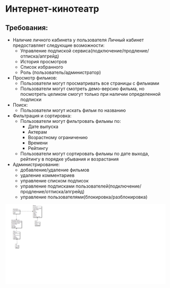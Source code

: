# Интернет-кинотеатр

## Требования:
- Наличие личного кабинета у пользователя
  Личный кабинет предоставляет следующие возможности:
  - Управление подпиской сервиса(подключение/продление/отписка/апгрейд)
  - История просмотров
  - Список избранного
  - Роль (пользователь/администратор)
- Просмотр фильмов:
  - Пользователи могут просматривать все страницы с фильмами
  - Пользователи могут смотреть демо-версию фильма, но посмотреть целиком смогут только при наличии определенной подписки
- Поиск:
  - Пользователи могут искать фильм по названию
- Фильтрация и сортировка:
  - Пользователи могут фильтровать фильмы по:
    - Дате выпуска
    - Актерам
    - Возрастному ограничению
    - Времени
    - Рейтингу
  - Пользователи могут сортировать фильмы по дате выхода, рейтингу в порядке убывания и возрастания
- Администрирование:
  - добавление/удаление фильмов
  - удаление комментариев
  - управление списком подписок
  - управление подписками пользователей(подключение/продление/отписка/апгрейд)
  - управление пользователями(блокировка/разблокировка) 
    

 ![Image](https://github.com/MYP4/.net-autumn-course/blob/main/DataModel.png)
    
